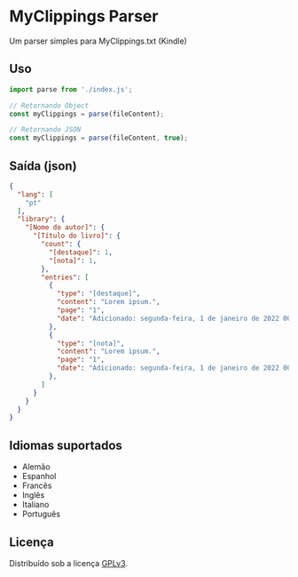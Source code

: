 # MyClippings Parser
Um parser simples para MyClippings.txt (Kindle)

## Uso
```javascript
import parse from './index.js';

// Retornando Object
const myClippings = parse(fileContent);

// Retornando JSON
const myClippings = parse(fileContent, true);
```

## Saída (json)
```json
{
  "lang": [
    "pt"
  ],
  "library": {
    "[Nome do autor]": {
      "[Título do livro]": {
        "count": {
          "[destaque]": 1,
          "[nota]": 1,
        },
        "entries": [
          {
            "type": "[destaque]",
            "content": "Lorem ipsum.",
            "page": "1",
            "date": "Adicionado: segunda-feira, 1 de janeiro de 2022 00:00:00"
          },
          {
            "type": "[nota]",
            "content": "Lorem ipsum.",
            "page": "1",
            "date": "Adicionado: segunda-feira, 1 de janeiro de 2022 00:00:00"
          },
        ]
      }
    }
  }
}
```

## Idiomas suportados
- Alemão
- Espanhol
- Francês
- Inglês
- Italiano
- Português

## Licença
Distribuído sob a licença [GPLv3](https://github.com/juscelinodjj/my-clippings-parser/blob/main/LICENSE).